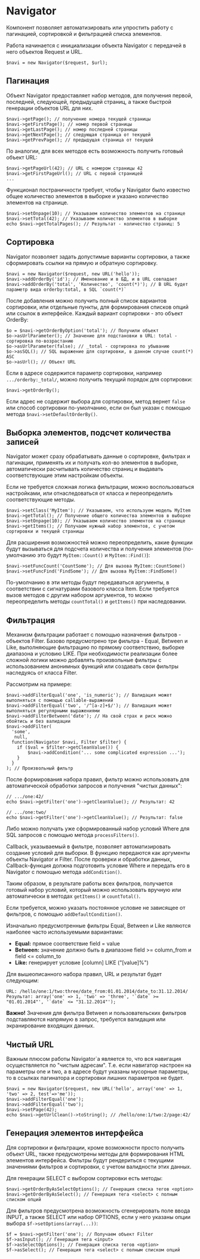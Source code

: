 Navigator
=========

Компонент позволяет автоматизировать или упростить работу с пагинацией, сортировкой и фильтрацией списка элементов.

Работа начинается с инициализации объекта Navigator с передачей в него объектов Request и URL.

`$navi = new Navigator($request, $url);`

Пагинация
---------

Объект Navigator предоставляет набор методов, для получения первой, последней, следующей, предыдущей страниц, а также быстрой генерации объектов URL для них. 

    $navi->getPage(); // получение номера текущей страницы
    $navi->getFirstPage(); // номер первой страницы
    $navi->getLastPage(); // номер последней страницы
    $navi->getNextPage(); // следующая страница от текущей
    $navi->getPrevPage(); // предыдущая страница от текущей
    
По аналогии, для всех методов есть возможность получить готовый объект URL:

    $navi->getPageUrl(42); // URL с номером страницы 42
    $navi->getFirstPageUrl(); // URL с первой страницей
    ...
    
Функционал постраничности требует, чтобы у Navigator было известно общее количество элементов в выборке и указано количество элементов на странице.

    $navi->setOnpage(10); // Указываем количество элементов на странице
    $navi->setTotal(42); // Указываем количество элементов в выборке
    echo $navi->getTotalPages(); // Результат - количество страниц: 5
    
Сортировка
----------

Navigator позволяет задать допустимые варианты сортировки, а также сформировать ссылки на прямую и обратную сортировку. 

    $navi = new Navigator($request, new URL('hello'));
    $navi->addOrderBy('id'); // Именование и в БД, и в URL совпадает
    $navi->addOrderBy('total', 'Количество', 'count(*)'); // В URL будет параметр вида orderby:total, в SQL `count(*)`
    
После добавления можно получить полный список вариантов сортировки, или отдельные пункты, для формирования списков опций или ссылок в интерфейсе. Каждый вариант сортировки - это объект OrderBy:

    $o = $navi->getOrderByOption('total'); // Получили объект
    $o->asUrlParameter(); // Значение для подстановки в URL: total - сортировка по-возрастанию
    $o->asUrlParameter(false); // _total - сортировка по убыванию
    $o->asSQL(); // SQL выражение для сортировки, в данном случае count(*) ASC
    $o->asUrl(); // Объект URL
    
Если в адресе содержится параметр сортировки, например `.../orderby:_total/`, можно получить текущий порядок для сортировки:

    $navi->getOrderBy();
    
Если адрес не содержит выбора для сортировки, метод вернет `false` или способ сортировки по-умолчанию, если он был указан с помощью метода `$navi->setDefaultOrderBy()`.

Выборка элементов, подсчет количества записей
---------------------------------------------

Navigator может сразу обрабатывать данные о сортировке, фильтрах и пагинации, применять их и получать кол-во элементов в выборке, автоматически расчитывать количество страниц и выдавать соответствующие этим настройкам объекты. 

Если не требуется сложная логика фильтрации, можно воспользоваться настройками, или отнаследоваться от класса и переопределить соответствующие методы.

    $navi->setClass('MyItem'); // Указываем, что используем модель MyItem
    $navi->getTotal(); // Получение общего количества элементов в выборке
    $navi->setOnpage(10); // Указываем количество элементов на странице
    $navi->getItems(); // Получаем нужный набор элементов, с учетом сортировки и текущей страницы

Для расширения возможностей можно переопределить, какие функции будут вызываться для подсчета количества и получения элементов (по-умолчанию это будут `MyItem::Count()` и `MyItem::Find()`):

    $navi->setFuncCount('CountSome'); // Для вызова MyItem::CountSome()
    $navi->setFuncFind('FindSome'); // Для вызова MyItem::FindSome()
    
По-умолчанию в эти методы будут передаваться аргументы, в соответствии с сигнатурами базового класса Item. Если требуется вызов методов с другим набором аргументов, то можно переопределить методы `countTotal()` и `getItems()` при наследовании.

Фильтрация
----------

Механизм фильтрации работает с помощью назначения фильтров - объектов Filter. Базово предусмотрено три фильтра - Equal, Between и Like, выполняющие фильтрацию по прямому соответствию, выборке диапазона и условию LIKE. При необходимости реализации более сложной логики можно добавлять произвольные фильтры с использованием анонимных функций или создавать свои фильтры наследуясь от класса Filter.

Рассмотрим на примере:

    $navi->addFilterEqual('one', 'is_numeric'); // Валидация может выполняться с помощью callable-выражений
    $navi->addFilterEqual('two', '/^[a-z]+$/'); // Валидация может выполняться регулярными выражениями
    $navi->addFilterBetween('date'); // На свой страх и риск можно обойтись и без валидации
    $navi->addFilter(
      'some',
       null,
      function(Navigator $navi, Filter $filter) {
        if ($val = $filter->getCleanValue()) {
            $navi->addCondition('... some complicated expression ...');
        }
      }
    ); // Произвольный фильтр
    
После формирования набора правил, фильтр можно использовать для автоматической обработки запросов и получения "чистых данных":

    // .../one:42/
    echo $navi->getFilter('one')->getCleanValue(); // Результат: 42
    
    // .../one:two/
    echo $navi->getFilter('one')->getCleanValue(); // Результат: false
    
Либо можно получать уже сформированный набор условий Where для SQL запросов с помощью метода `processFilters()`.

Callback, указываемый в фильтре, позволяет автоматизировать создание условий для выборки. В функцию передаются как аргументы объекты Navigator и Filter. После проверки и обработки данных, Callback-функция должна подготовить условие Where и передать его в Navigator с помощью метода `addCondition()`.

Таким образом, в результате работы всех фильтров, получается готовый набор условий, который можно использовать вручную или автоматически в методах `getItems()` и `countTotal()`.

Если требуется, можно указать постоянное условие не зависящее от фильтров, с помощью `addDefaultCondition()`.

Изначально предусмотренные фильтры Equal, Between и Like являются наиболее часто используемыми вариантами:
* **Equal:** прямое соответствие field = value
* **Between:** значение должно быть в диапазоне field >= column_from и field <= column_to
* **Like:** генерирует условие [column] LIKE ("[value]%")

Для вышеописанного набора правил, URL и результат будет следующим:

    URL: /hello/one:1/two:three/date_from:01.01.2014/date_to:31.12.2014/
    Результат: array('one' => 1, 'two' => 'three', '`date` >= "01.01.2014"', '`date` <= "31.12.2014"');

**Важно!** Значения для фильтра Between и пользовательских фильтров подставляются напрямую в запрос, требуется валидация или экранирование входящих данных.

Чистый URL
----------

Важным плюсом работы Navigator`а является то, что вся навигация осуществляется по "чистым адресам". Т.е. если навигатор настроен на параметры one и two, а в адресе будут указаны мусорные параметры, то в ссылках пагинатора и сортировки лишних параметров не будет.

    $navi = new Navigator($request, new URL('hello', array('one' => 1, 'two' => 2, test'=>'me'));
    $navi->addFilterEqual('one');
    $navi->addFilterEqual('two');
    $navi->setPage(42);
    echo $navi->getUrlClean()->toString(); // /hello/one:1/two:2/page:42/

Генерация элементов интерфейса
------------------------------

Для сортировки и фильтрации, кроме возможности просто получить объект URL, также предусмотрены методы для формирования HTML элементов интерфейса. Фильтры будут рендериться с текущими значениями фильтров и сортировки, с учетом валидности этих данных.

Для генерации SELECT с выбором сортировки есть методы:

    $navi->getOrderByAsSelectOptions(); // Генерация списка тегов <option>
    $navi->getOrderByAsSelect(); // Генерация тега <select> с полным списком опций
    
Для фильтров предусмотрена возможность сгенерировать поле ввода INPUT, а также SELECT или набор OPTIONS, если у него указаны опции выбора `$f->setOptions(array(...))`:

    $f = $navi->getFilter('one'); // Получаем объект Filter
    $f->asInput(); // Генерация тега <input>
    $f->asSelectOptions(); // Генерация списка тегов <option>
    $f->asSelect(); // Генерация тега <select> с полным списком опций

